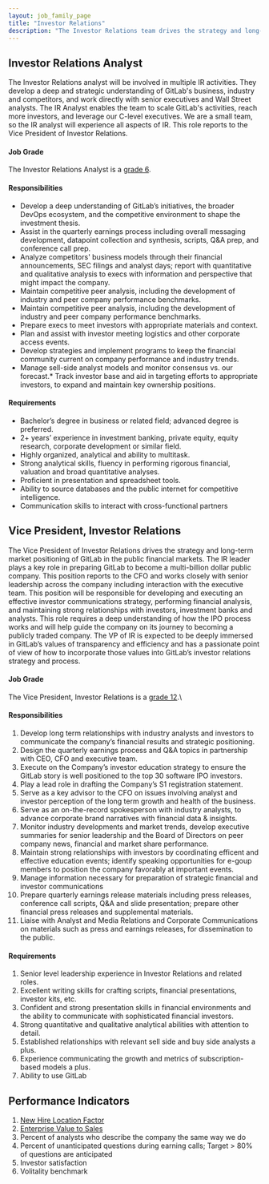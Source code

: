 ```yaml
---
layout: job_family_page
title: "Investor Relations"
description: "The Investor Relations team drives the strategy and long-term market positioning of GitLab in the public financial markets."
---
```


## Investor Relations Analyst

The Investor Relations analyst will be involved in multiple IR activities. They develop a deep and strategic understanding of GitLab's business, industry and competitors, and work directly with senior executives and Wall Street analysts. The IR Analyst enables the team to scale GitLab's activities, reach more investors, and leverage our C-level executives. We are a small team, so the IR analyst will experience all aspects of IR.  This role reports to the Vice President of Investor Relations. 

#### Job Grade 

The Investor Relations Analyst is a [grade 6](/handbook/total-rewards/compensation/compensation-calculator/#gitlab-job-grades).

#### Responsibilities

* Develop a deep understanding of GitLab’s initiatives, the broader DevOps ecosystem, and the competitive environment to shape the investment thesis.
* Assist in the quarterly earnings process including overall messaging development, datapoint collection and synthesis, scripts, Q&A prep, and conference call prep.
* Analyze competitors' business models through their financial announcements, SEC filings and analyst days; report with quantitative and qualitative analysis to execs with information and perspective that might impact the company.
* Maintain competitive peer analysis, including the development of industry and peer company performance benchmarks.
* Maintain competitive peer analysis, including the development of industry and peer company performance benchmarks.
* Prepare execs to meet investors with appropriate materials and context.
* Plan and assist with investor meeting logistics and other corporate access events.
* Develop strategies and implement programs to keep the financial community current on company performance and industry trends.
* Manage sell-side analyst models and monitor consensus vs. our forecast.* Track investor base and aid in targeting efforts to appropriate investors, to expand and maintain key ownership positions.


#### Requirements

* Bachelor’s degree in business or related field; advanced degree is preferred.
* 2+ years’ experience in investment banking, private equity, equity research, corporate development or similar field.
* Highly organized, analytical and ability to multitask.
* Strong analytical skills, fluency in performing rigorous financial, valuation and broad quantitative analyses.
* Proficient in presentation and spreadsheet tools.
* Ability to source databases and the public internet for competitive intelligence.
* Communication skills to interact with cross-functional partners 



## Vice President, Investor Relations

The Vice President of Investor Relations drives the strategy and long-term market positioning of GitLab in the public financial markets. The IR leader plays a key role in preparing GitLab to become a multi-billion dollar public company. This position reports to the CFO and works closely with senior leadership across the company including interaction with the executive team. This position will be responsible for developing and executing an effective investor communications strategy, performing financial analysis, and maintaining strong relationships with investors, investment banks and analysts. This role requires a deep understanding of how the IPO process works and will help guide the company on its journey to becoming a publicly traded company. The VP of IR is expected to be deeply immersed in GitLab’s values of transparency and efficiency and has a passionate point of view of how to incorporate those values into GitLab’s investor relations strategy and process.

#### Job Grade 

The Vice President, Investor Relations is a [grade 12](/handbook/total-rewards/compensation/compensation-calculator/#gitlab-job-grades).\

#### Responsibilities

1. Develop long term relationships with industry analysts and investors to communicate the company’s financial results and strategic positioning.
1. Design the quarterly earnings process and Q&A topics in partnership with CEO, CFO and executive team.
1. Execute on the Company’s investor education strategy to ensure the GitLab story is well positioned to the top 30 software IPO investors.
1. Play a lead role in drafting the Company’s S1 registration statement.
1. Serve as a key advisor to the CFO on issues involving analyst and investor perception of the long term growth and health of the business.
1. Serve as an on-the-record spokesperson with industry analysts, to advance corporate brand narratives with financial data & insights.
1. Monitor industry developments and market trends, develop executive summaries for senior leadership and the Board of Directors on peer company news, financial and market share performance.
1. Maintain strong relationships with investors by coordinating efficent and effective education events; identify speaking opportunities for e-goup members to position the company favorably at important events.
1. Manage information necessary for preparation of strategic financial and investor communications
1. Prepare quarterly earnings release materials including press releases, conference call scripts, Q&A and slide presentation; prepare other financial press releases and supplemental materials.
1. Liaise with Analyst and Media Relations and Corporate Communications on materials such as press and earnings releases, for dissemination to the public.

#### Requirements

1. Senior level leadership experience in Investor Relations and related roles.
1. Excellent writing skills for crafting scripts, financial presentations, investor kits, etc.
1. Confident and strong presentation skills in financial environments and the ability to communicate with sophisticated financial investors.
1. Strong quantitative and qualitative analytical abilities with attention to detail.
1. Established relationships with relevant sell side and buy side analysts a plus.
1. Experience communicating the growth and metrics of subscription-based models a plus.
1. Ability to use GitLab

## Performance Indicators
1. [New Hire Location Factor](/#new-hire-location-factor)
1. [Enterprise Value to Sales](/handbook/finance/investor-relations/#enterprise-value-to-sales)
1. Percent of analysts who describe the company the same way we do
1. Percent of unanticipated questions during earning calls; Target > 80% of questions are anticipated
1. Investor satisfaction
1. Volitality benchmark



